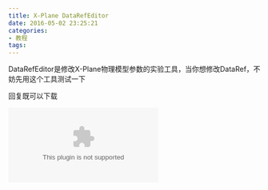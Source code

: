 ```yaml
---
title: X-Plane DataRefEditor
date: 2016-05-02 23:25:21
categories:
- 教程
tags:
---
```





DataRefEditor是修改X-Plane物理模型参数的实验工具，当你想修改DataRef，不妨先用这个工具测试一下

回复既可以下载


![cpuwolf](/images/data/attachment/201605/03/072317uy99tw1yx2q69yea.zip)



